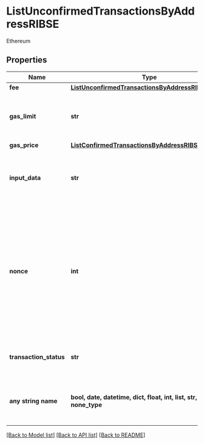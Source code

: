 # ListUnconfirmedTransactionsByAddressRIBSE

Ethereum

## Properties
Name | Type | Description | Notes
------------ | ------------- | ------------- | -------------
**fee** | [**ListUnconfirmedTransactionsByAddressRIBSEFee**](ListUnconfirmedTransactionsByAddressRIBSEFee.md) |  | 
**gas_limit** | **str** | Represents the amount of gas used by this specific transaction alone. | 
**gas_price** | [**ListConfirmedTransactionsByAddressRIBSEGasPrice**](ListConfirmedTransactionsByAddressRIBSEGasPrice.md) |  | 
**input_data** | **str** | Represents additional information that is required for the transaction. | 
**nonce** | **int** | Represents the sequential running number for an address, starting from 0 for the first transaction. E.g., if the nonce of a transaction is 10, it would be the 11th transaction sent from the sender&#39;s address. | 
**transaction_status** | **str** | String representation of the transaction status | 
**any string name** | **bool, date, datetime, dict, float, int, list, str, none_type** | any string name can be used but the value must be the correct type | [optional]

[[Back to Model list]](../README.md#documentation-for-models) [[Back to API list]](../README.md#documentation-for-api-endpoints) [[Back to README]](../README.md)


